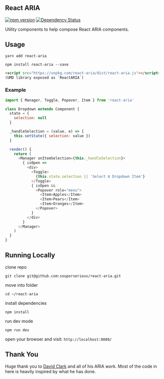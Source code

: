 ## React ARIA

[![npm version](https://badge.fury.io/js/react-aria.svg)](https://badge.fury.io/js/react-aria)
[![Dependency Status](https://david-dm.org/souporserious/react-aria.svg)](https://david-dm.org/souporserious/react-aria)

Utility components to help compose React ARIA components.

## Usage

`yarn add react-aria`

`npm install react-aria --save`

```html
<script src="https://unpkg.com/react-aria/dist/react-aria.js"></script>
(UMD library exposed as `ReactARIA`)
```

### Example

```js
import { Manager, Toggle, Popover, Item } from 'react-aria'

class Dropdown extends Component {
  state = {
    selection: null
  }

  _handleSelection = (value, e) => {
    this.setState({ selection: value })
  }

  render() {
    return (
      <Manager onItemSelection={this._handleSelection}>
        { isOpen =>
          <div>
            <Toggle>
              {this.state.selection || 'Select A Dropdown Item'}
            </Toggle>
            { isOpen &&
              <Popover role="menu">
                <Item>Apples</Item>
                <Item>Pears</Item>
                <Item>Oranges</Item>
              </Popover>
            }
          </div>
        }
      </Manager>
    )
  }
}
```

## Running Locally

clone repo

`git clone git@github.com:souporserious/react-aria.git`

move into folder

`cd ~/react-aria`

install dependencies

`npm install`

run dev mode

`npm run dev`

open your browser and visit: `http://localhost:8080/`

## Thank You

Huge thank you to [David Clark](https://github.com/davidtheclark) and all of his ARIA work. Most of the code in here is heavily inspired by what he has done.
